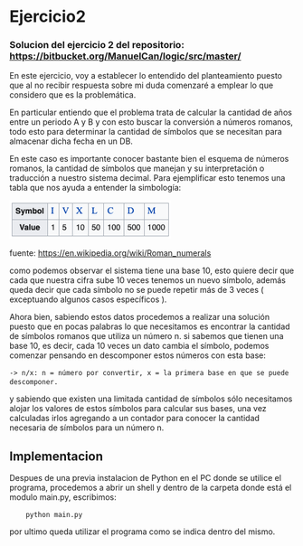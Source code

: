# Ejercicio2

### Solucion del ejercicio 2 del repositorio: https://bitbucket.org/ManuelCan/logic/src/master/

En este ejercicio, voy a establecer lo entendido del planteamiento puesto que al no recibir respuesta sobre mi duda comenzaré a emplear lo que considero que es la problemática.

En particular entiendo que el problema trata de calcular la cantidad de años entre un periodo A y B y con esto buscar la conversión a números romanos, todo esto para determinar la cantidad de símbolos que se necesitan para almacenar dicha fecha en un DB.

En este caso es importante conocer bastante bien el esquema de números romanos, la cantidad de símbolos que manejan y su interpretación o traducción a nuestro sistema decimal. Para ejemplificar esto tenemos una tabla que nos ayuda a entender la simbología:

![roman.png](img/roman.png)

fuente: https://en.wikipedia.org/wiki/Roman_numerals

como podemos observar el sistema tiene una base 10, esto quiere decir que cada que nuestra cifra sube 10 veces tenemos un nuevo símbolo, además queda decir que cada símbolo no se puede repetir más de 3 veces ( exceptuando algunos casos específicos ).

Ahora bien, sabiendo estos datos procedemos a realizar una solución puesto que en pocas palabras lo que necesitamos es encontrar la cantidad de símbolos romanos que utiliza un número n. si sabemos que tienen una base 10, es decir, cada 10 veces un dato cambia el símbolo, podemos comenzar pensando en descomponer estos números con esta base:

    -> n/x: n = número por convertir, x = la primera base en que se puede descomponer.

y sabiendo que existen una limitada cantidad de símbolos sólo necesitamos alojar los valores de estos símbolos para calcular sus bases, una vez calculadas irlos agregando a un contador para conocer la cantidad necesaria de símbolos para un número n.

## Implementacion
Despues de una previa instalacion de Python en el PC donde se utilice el programa, procedemos a abrir un shell y dentro de la carpeta donde está el modulo main.py, escribimos:

```
    python main.py
```

por ultimo queda utilizar el programa como se indica dentro del mismo.